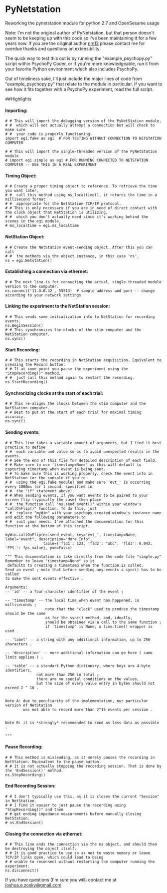 # PyNetstation
Reworking the pynetstation module for python 2.7 and OpenSesame usage

Note: I'm not the original author of PyNetstation, but that person doesn't seem to be keeping up with this code so I've been maintaining it for a few years now. If you are the original author [nm13](https://github.com/nm13) please contact me for overdue thanks and questions on extensibility.

The quick way to test this out is by running the "example_psychopy.py" script within PsychoPy Coder, or if you're more knowledgeable, run it from your favorite Python environment which also includes PsychoPy.

Out of timeliness sake, I'll just include the major lines of code from "example_psychopy.py" that relate to the module in particular. If you want to see how it fits together with a PsychoPy experiment, read the full script.

##Highlights

#### Importing:
```
# # This will import the debugging version of the PyNetStation module,
# #  which will not actually attempt a connection but will check to make sure
# #  your code is properly functioning.
import egi.fake as egi  # FOR TESTING WITHOUT CONNECTION TO NETSTATION COMPUTER

# # This will import the single-threaded version of the PyNetStation module
# import egi.simple as egi # FOR RUNNING CONNECTED TO NETSTATION COMPUTER -- USE THIS IN A REAL EXPERIMENT
```

#### Timing Object:
```
# # Create a proper timing object to reference. To retrieve the time you want later,
# #  call this method using ms_localtime(), it returns the time in a millisecond format
# #  appropriate for the NetStation TCP/IP protocol.
# # This is only necessary if you are in need of direct contact with the clock object that NetStation is utilizing,
# #  which you don't actually need since it's working behind the scenes in the egi module.
# ms_localtime = egi.ms_localtime
```

#### NetStation Object:
```
# # Create the NetStation event-sending object. After this you can call
# #  the methods via the object instance, in this case 'ns'.
ns = egi.Netstation()
```

#### Establishing a connection via ethernet:
```
# # The next line is for connecting the actual, single-threaded module version to the computer.
ns.connect('11.0.0.42', 55513)  # sample address and port -- change according to your network settings
```

#### Linking the experiment to the NetStation session:
```
# # This sends some initialization info to NetStation for recording events.
ns.BeginSession()
# # This synchronizes the clocks of the stim computer and the NetStation computer.
ns.sync()
```

#### Start Recording:
```
# # This starts the recording in NetStation acquisition. Equivalent to pressing the Record button.
# # If at some point you pause the experiment using the "StopRecording()" method,
# #  just call this method again to restart the recording.
ns.StartRecording()
```

#### Synchronizing clocks at the start of each trial:
```
# # This re-aligns the clocks between the stim computer and the NetStation computer.
# # Best to put at the start of each trial for maximal timing accuracy.
ns.sync()
```

#### Sending events:
```
# # This line takes a variable amount of arguments, but I find it best practice to define
# #  each variable and value so as to avoid unexpected results in the events.
# # See the end of this file for detailed description of each field.
# # Make sure to use 'timestamp=None' as this will default to capturing timestamp when event is being sent.
# # To make sure this is working properly, check the event info in NetStation (or the console if you're
# #  using the egi.fake module) and make sure 'evt_' is occurring every 1000ms (or 1 second, specified in
# #  the "if" statement above).
# # When sending events, if you want events to be paired to your screen flip (typically the case) then place
# #  the function call "ns.send_event()" within your window's "callOnFlip()" function. To do this, just
# #  replace "myWin" with your psychopy created window's instance name and edit the following parameters to
# #  suit your needs. I've attached the documentation for this function at the bottom of this script.

myWin.callOnFlip(ns.send_event, key='evt_', timestamp=None, label="event", description="More Info",
                 table={'fld1': 123, 'fld2': "abc", 'fld3': 0.042, 'FPS_': fps_value}, pad=False)

""" This documentation is take directly from the code file "simple.py" Remember to leave "timestamp=None" so it
 defaults to creating a timestamp when the function is called. 
Send an event ; note that before sending any events a sync() has to be called
to make the sent events effective .

Arguments:
-- 'id' -- a four-character identifier of the event ;

-- 'timestamp' -- the local time when event has happened, in milliseconds ;
                  note that the "clock" used to produce the timestamp should be the same
                  as for the sync() method, and, ideally,
                  should be obtained via a call to the same function ;
                  if 'timestamp' is None, a time.time() wrapper is used .

-- 'label' -- a string with any additional information, up to 256 characters .

-- 'description' -- more additional information can go here ( same limit applies ) .

-- 'table' -- a standart Python dictionary, where keys are 4-byte identifiers,
              not more than 256 in total ;
              there are no special conditions on the values,
              but the size of every value entry in bytes should not exceed 2 ^ 16 .


Note A: due to peculiarity of the implementation, our particular version of NetStation
        was not able to record more than 2^15 events per session .


Note B: it is *strongly* recommended to send as less data as possible .

"""
```

#### Pause Recording:
```
# # This method is misleading, as it merely pauses the recording in NetStation. Equivalent to the pause button.
# # It is not actually stopping the recording session. That is done by the 'EndSession()' method.
ns.StopRecording()
```

#### End Recording Session:
```
# # I don't typically use this, as it is closes the current "Session" in NetStation.
# # I find it easier to just pause the recording using "StopRecording()" and then
# # get ending impedance measurements before manually closing NetStation.
# ns.EndSession()
```

#### Closing the connection via ethernet:
```
# # This line ends the connection via the ns object, and should then be destroying the object itself.
# # It is good practice to use so as not to waste memory or leave TCP/IP links open, which could lead to being
# # unable to reconnect without restarting the computer running the experiment.
ns.disconnect()
```

If you have questions (I'm sure you will) contact me at [joshua.e.zosky@gmail.com](mailto:joshua.e.zosky@gmail.com)
